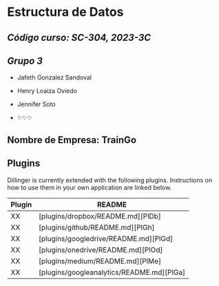 # Estructura de Datos
## _Código curso: SC-304, 2023-3C_
## _Grupo 3_
- Jafeth Gonzalez Sandoval
- Henry Loaiza Oviedo
- Jennifer Soto

- ✨✨✨

## Nombre de Empresa: TrainGo

## Plugins

Dillinger is currently extended with the following plugins.
Instructions on how to use them in your own application are linked below.

| Plugin | README |
| ------ | ------ |
| XX | [plugins/dropbox/README.md][PlDb] |
| XX | [plugins/github/README.md][PlGh] |
| XX | [plugins/googledrive/README.md][PlGd] |
| XX | [plugins/onedrive/README.md][PlOd] |
| XX | [plugins/medium/README.md][PlMe] |
| XX | [plugins/googleanalytics/README.md][PlGa] |

